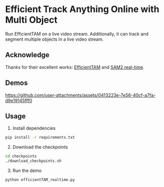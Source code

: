 # Efficient Track Anything Online with Multi Object
Run EfficientTAM on a live video stream. Additionally, it can track and segment multiple objects in a live video stream.

## Acknowledge
Thanks for their excellent works: [EfficientTAM](https://github.com/yformer/EfficientTAM) and [SAM2 real-time](https://github.com/Gy920/segment-anything-2-real-time).

## Demos
https://github.com/user-attachments/assets/0413223e-7e56-40cf-a7fa-d9e19145fff0

## Usage
1. Install dependencies
```bash
pip install -r requirements.txt
```
2. Download the checkpoints
```bash
cd checkpoints
./download_checkpoints.sh
```

3. Run the demo
```bash
python efficientTAM_realtime.py
```
